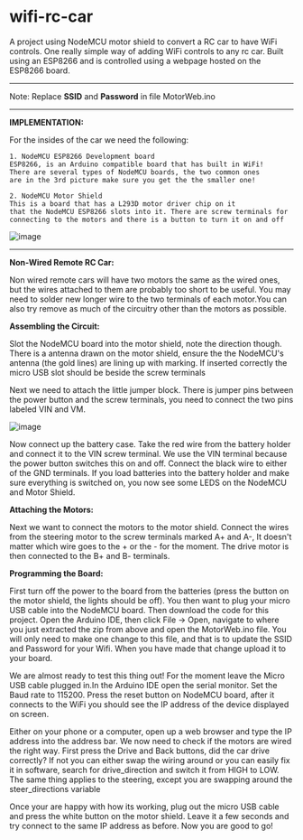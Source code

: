 # wifi-rc-car
A project using NodeMCU motor shield to convert a RC car to have WiFi controls. One really simple way of adding WiFi controls to any rc car. Built using an ESP8266 and is controlled using a webpage hosted on the ESP8266 board.

*******************************
Note: Replace **SSID** and **Password** in file MotorWeb.ino
*******************************

<strong>IMPLEMENTATION:</strong>

For the insides of the car we need the following:

    1. NodeMCU ESP8266 Development board
    ESP8266, is an Arduino compatible board that has built in WiFi! 
    There are several types of NodeMCU boards, the two common ones 
    are in the 3rd picture make sure you get the the smaller one!

    2. NodeMCU Motor Shield
    This is a board that has a L293D motor driver chip on it 
    that the NodeMCU ESP8266 slots into it. There are screw terminals for 
    connecting to the motors and there is a button to turn it on and off 

![image](https://github.com/thyph3r/wifi-rc-car/assets/138519092/a13bf0c6-dcd2-46b7-ae94-29c30e9bead2) 

*******************************

<strong>Non-Wired Remote RC Car:</strong>

Non wired remote cars will have two motors the same as the wired ones, but the wires attached to them are probably too short to be useful. You may need to solder new longer wire to the two terminals of each motor.You can also try remove as much of the circuitry other than the motors as possible.


<strong>Assembling the Circuit:</strong>

Slot the NodeMCU board into the motor shield, note the direction though. There is a antenna drawn on the motor shield, ensure the the NodeMCU's antenna (the gold lines) are lining up with marking. If inserted correctly the micro USB slot should be beside the screw terminals

Next we need to attach the little jumper block. There is jumper pins between the power button and the screw terminals, you need to connect the two pins labeled VIN and VM. 

![image](https://github.com/thyph3r/wifi-rc-car/assets/138519092/e92eac02-65c8-4776-a5f9-7a4b37400182)

Now connect up the battery case. Take the red wire from the battery holder and connect it to the VIN screw terminal. We use the VIN terminal because the power button switches this on and off. Connect the black wire to either of the GND terminals. If you load batteries into the battery holder and make sure everything is switched on, you now see some LEDS on the NodeMCU and Motor Shield.

<strong>Attaching the Motors:</strong>

Next we want to connect the motors to the motor shield. Connect the wires from the steering motor to the screw terminals marked A+ and A-, It doesn't matter which wire goes to the + or the - for the moment. The drive motor is then connected to the B+ and B- terminals.


<strong>Programming the Board:</strong>

First turn off the power to the board from the batteries (press the button on the motor shield, the lights should be off). You then want to plug your micro USB cable into the NodeMCU board. Then download the code for this project. Open the Arduino IDE, then click File -> Open, navigate to where you just extracted the zip from above and open the MotorWeb.ino file. You will only need to make one change to this file, and that is to update the SSID and Password for your Wifi. When you have made that change upload it to your board.

We are almost ready to test this thing out! For the moment leave the Micro USB cable plugged in.In the Arduino IDE open the serial monitor. Set the Baud rate to 115200. Press the reset button on NodeMCU board, after it connects to the WiFi you should see the IP address of the device displayed on screen.

Either on your phone or a computer, open up a web browser and type the IP address into the address bar. We now need to check if the motors are wired the right way. First press the Drive and Back buttons, did the car drive correctly? If not you can either swap the wiring around or you can easily fix it in software, search for drive_direction and switch it from HIGH to LOW. The same thing applies to the steering, except you are swapping around the steer_directions variable

Once your are happy with how its working, plug out the micro USB cable and press the white button on the motor shield. Leave it a few seconds and try connect to the same IP address as before. Now you are good to go!
